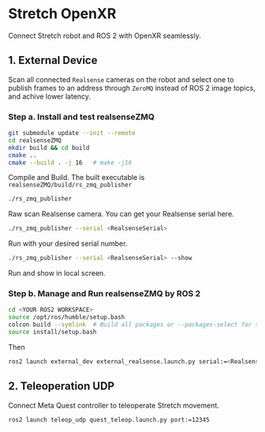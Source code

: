 # Stretch OpenXR

Connect Stretch robot and ROS 2 with OpenXR seamlessly.

## 1. External Device
Scan all connected `Realsense` cameras on the robot and select one to publish frames to an address through `ZeroMQ` instead of ROS 2 image topics, and achive lower latency.

### Step a. Install and test realsenseZMQ
```bash
git submodule update --init --remote
cd realsenseZMQ
mkdir build && cd build
cmake ..
cmake --build . -j 16   # make -j16
```
Compile and Build. The built executable is `realsenseZMQ/build/rs_zmq_publisher`

```bash
./rs_zmq_publisher
```
Raw scan Realsense camera. You can get your Realsense serial here.

```bash
./rs_zmq_publisher --serial <RealsenseSerial>
```
Run with your desired serial number.

```bash
./rs_zmq_publisher --serial <RealsenseSerial> --show
```
Run and show in local screen.

### Step b. Manage and Run realsenseZMQ by ROS 2
```bash
cd <YOUR ROS2 WORKSPACE>
source /opt/ros/humble/setup.bash
colcon build --symlink  # Build all packages or --packages-select for specific packages
source install/setup.bash
```
Then
```bash
ros2 launch external_dev external_realsense.launch.py serial:=<RealsenseSerial> path:=<path to realsenseZMQ/build/rs_zmq_publisher>
```

## 2. Teleoperation UDP
Connect Meta Quest controller to teleoperate Stretch movement.

```bash
ros2 launch teleop_udp quest_teleop.launch.py port:=12345
```